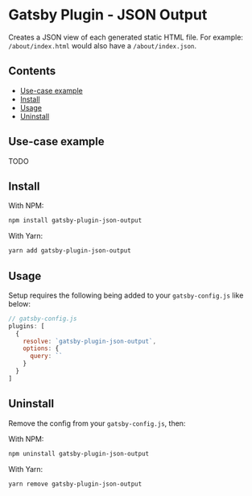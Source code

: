 # Gatsby Plugin - JSON Output

Creates a JSON view of each generated static HTML file. For example: `/about/index.html` would also have a `/about/index.json`.

## Contents

- [Use-case example](#use-case-example)
- [Install](#install)
- [Usage](#usage)
- [Uninstall](#uninstall)

## Use-case example

TODO

## Install

With NPM:

```bash
npm install gatsby-plugin-json-output
```

With Yarn:

```bash
yarn add gatsby-plugin-json-output
```

## Usage

Setup requires the following being added to your `gatsby-config.js` like below:

```javascript
// gatsby-config.js
plugins: [
  {
    resolve: `gatsby-plugin-json-output`,
    options: {
      query: ``
    }
  }
]
```

## Uninstall

Remove the config from your `gatsby-config.js`, then:

With NPM:

```bash
npm uninstall gatsby-plugin-json-output
```

With Yarn:

```bash
yarn remove gatsby-plugin-json-output
```